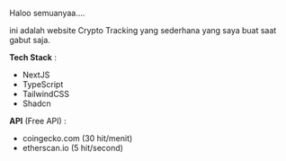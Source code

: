 Haloo semuanyaa....

ini adalah website Crypto Tracking yang sederhana yang saya buat saat gabut saja.


**Tech Stack** : 
- NextJS
- TypeScript
- TailwindCSS
- Shadcn

**API** (Free API) :
- coingecko.com (30 hit/menit)
- etherscan.io (5 hit/second)



